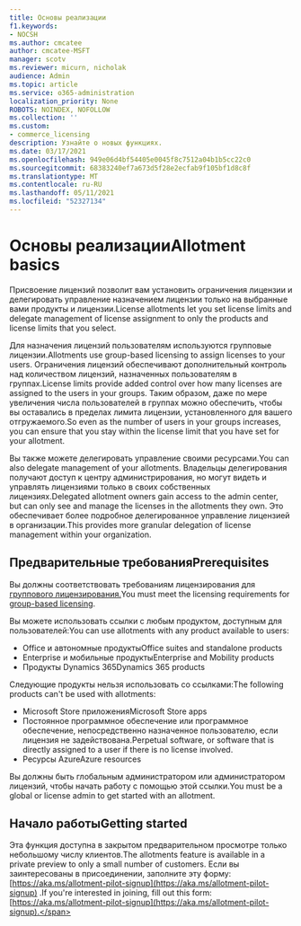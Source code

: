 ```yaml
---
title: Основы реализации
f1.keywords:
- NOCSH
ms.author: cmcatee
author: cmcatee-MSFT
manager: scotv
ms.reviewer: micurn, nicholak
audience: Admin
ms.topic: article
ms.service: o365-administration
localization_priority: None
ROBOTS: NOINDEX, NOFOLLOW
ms.collection: ''
ms.custom:
- commerce_licensing
description: Узнайте о новых функциях.
ms.date: 03/17/2021
ms.openlocfilehash: 949e06d4bf54405e0045f8c7512a04b1b5cc22c0
ms.sourcegitcommit: 68383240ef7a673d5f28e2ecfab9f105bf1d8c8f
ms.translationtype: MT
ms.contentlocale: ru-RU
ms.lasthandoff: 05/11/2021
ms.locfileid: "52327134"
---
```

# <a name="allotment-basics"></a><span data-ttu-id="7b223-103">Основы реализации</span><span class="sxs-lookup"><span data-stu-id="7b223-103">Allotment basics</span></span>

<span data-ttu-id="7b223-104">Присвоение лицензий позволит вам установить ограничения лицензии и делегировать управление назначением лицензии только на выбранные вами продукты и лицензии.</span><span class="sxs-lookup"><span data-stu-id="7b223-104">License allotments let you set license limits and delegate management of license assignment to only the products and license limits that you select.</span></span>

<span data-ttu-id="7b223-105">Для назначения лицензий пользователям используются групповые лицензии.</span><span class="sxs-lookup"><span data-stu-id="7b223-105">Allotments use group-based licensing to assign licenses to your users.</span></span> <span data-ttu-id="7b223-106">Ограничения лицензий обеспечивают дополнительный контроль над количеством лицензий, назначенных пользователям в группах.</span><span class="sxs-lookup"><span data-stu-id="7b223-106">License limits provide added control over how many licenses are assigned to the users in your groups.</span></span> <span data-ttu-id="7b223-107">Таким образом, даже по мере увеличения числа пользователей в группах можно обеспечить, чтобы вы оставались в пределах лимита лицензии, установленного для вашего отгружаемого.</span><span class="sxs-lookup"><span data-stu-id="7b223-107">So even as the number of users in your groups increases, you can ensure that you stay within the license limit that you have set for your allotment.</span></span>

<span data-ttu-id="7b223-108">Вы также можете делегировать управление своими ресурсами.</span><span class="sxs-lookup"><span data-stu-id="7b223-108">You can also delegate management of your allotments.</span></span> <span data-ttu-id="7b223-109">Владельцы делегирования получают доступ к центру администрирования, но могут видеть и управлять лицензиями только в своих собственных лицензиях.</span><span class="sxs-lookup"><span data-stu-id="7b223-109">Delegated allotment owners gain access to the admin center, but can only see and manage the licenses in the allotments they own.</span></span> <span data-ttu-id="7b223-110">Это обеспечивает более подробное делегированное управление лицензией в организации.</span><span class="sxs-lookup"><span data-stu-id="7b223-110">This provides more granular delegation of license management within your organization.</span></span>

## <a name="prerequisites"></a><span data-ttu-id="7b223-111">Предварительные требования</span><span class="sxs-lookup"><span data-stu-id="7b223-111">Prerequisites</span></span>

<span data-ttu-id="7b223-112">Вы должны соответствовать требованиям лицензирования для [группового лицензирования.](/azure/active-directory/fundamentals/active-directory-licensing-whatis-azure-portal#licensing-requirements)</span><span class="sxs-lookup"><span data-stu-id="7b223-112">You must meet the licensing requirements for [group-based licensing](/azure/active-directory/fundamentals/active-directory-licensing-whatis-azure-portal#licensing-requirements).</span></span>

<span data-ttu-id="7b223-113">Вы можете использовать ссылки с любым продуктом, доступным для пользователей:</span><span class="sxs-lookup"><span data-stu-id="7b223-113">You can use allotments with any product available to users:</span></span>

- <span data-ttu-id="7b223-114">Office и автономные продукты</span><span class="sxs-lookup"><span data-stu-id="7b223-114">Office suites and standalone products</span></span>
- <span data-ttu-id="7b223-115">Enterprise и мобильные продукты</span><span class="sxs-lookup"><span data-stu-id="7b223-115">Enterprise and Mobility products</span></span>
- <span data-ttu-id="7b223-116">Продукты Dynamics 365</span><span class="sxs-lookup"><span data-stu-id="7b223-116">Dynamics 365 products</span></span>

<span data-ttu-id="7b223-117">Следующие продукты нельзя использовать со ссылками:</span><span class="sxs-lookup"><span data-stu-id="7b223-117">The following products can't be used with allotments:</span></span>

- <span data-ttu-id="7b223-118">Microsoft Store приложения</span><span class="sxs-lookup"><span data-stu-id="7b223-118">Microsoft Store apps</span></span>
- <span data-ttu-id="7b223-119">Постоянное программное обеспечение или программное обеспечение, непосредственно назначенное пользователю, если лицензия не задействована.</span><span class="sxs-lookup"><span data-stu-id="7b223-119">Perpetual software, or software that is directly assigned to a user if there is no license involved.</span></span>
- <span data-ttu-id="7b223-120">Ресурсы Azure</span><span class="sxs-lookup"><span data-stu-id="7b223-120">Azure resources</span></span>

<span data-ttu-id="7b223-121">Вы должны быть глобальным администратором или администратором лицензий, чтобы начать работу с помощью этой ссылки.</span><span class="sxs-lookup"><span data-stu-id="7b223-121">You must be a global or license admin to get started with an allotment.</span></span>

## <a name="getting-started"></a><span data-ttu-id="7b223-122">Начало работы</span><span class="sxs-lookup"><span data-stu-id="7b223-122">Getting started</span></span>

<span data-ttu-id="7b223-123">Эта функция доступна в закрытом предварительном просмотре только небольшому числу клиентов.</span><span class="sxs-lookup"><span data-stu-id="7b223-123">The allotments feature is available in a private preview to only a small number of customers.</span></span> <span data-ttu-id="7b223-124">Если вы заинтересованы в присоединении, заполните эту форму: [https://aka.ms/allotment-pilot-signup](https://aka.ms/allotment-pilot-signup) .</span><span class="sxs-lookup"><span data-stu-id="7b223-124">If you're interested in joining, fill out this form: [https://aka.ms/allotment-pilot-signup](https://aka.ms/allotment-pilot-signup).</span></span>
